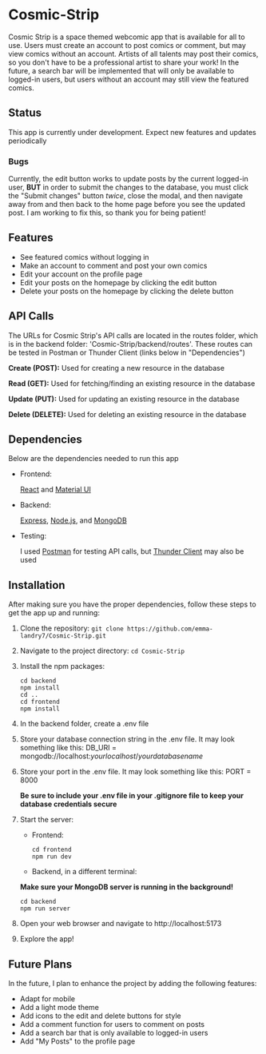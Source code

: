 # Cosmic-Strip
Cosmic Strip is a space themed webcomic app that is available for all to use. Users must create an account to post comics or comment, but may view comics without an account.
Artists of all talents may post their comics, so you don't have to be a professional artist to share your work!
In the future, a search bar will be implemented that will only be available to logged-in users, but users without an account may still view the featured comics.

## Status
This app is currently under development. Expect new features and updates periodically

### Bugs
Currently, the edit button works to update posts by the current logged-in user, **BUT** in order to submit the changes to the database, you must click the "Submit changes" button *twice*, close the modal, and then navigate away from and then back to the home page before you see the updated post. I am working to fix this, so thank you for being patient! 

## Features
* See featured comics without logging in
* Make an account to comment and post your own comics
* Edit your account on the profile page
* Edit your posts on the homepage by clicking the edit button
* Delete your posts on the homepage by clicking the delete button

## API Calls
The URLs for Cosmic Strip's API calls are located in the routes folder, which is in the backend folder: 'Cosmic-Strip/backend/routes'. These routes can be tested in Postman or Thunder Client (links below in "Dependencies")

**Create (POST):** Used for creating a new resource in the database

**Read (GET):** Used for fetching/finding an existing resource in the database

**Update (PUT):** Used for updating an existing resource in the database

**Delete (DELETE):** Used for deleting an existing resource in the database

## Dependencies
Below are the dependencies needed to run this app

* Frontend:
  
   [React](https://react.dev/) and [Material UI](https://mui.com/material-ui/)

* Backend:

   [Express](https://expressjs.com/), [Node.js](https://nodejs.org/en), and [MongoDB](https://www.mongodb.com/)

* Testing:

   I used [Postman](https://www.postman.com/) for testing API calls, but [Thunder Client](https://www.thunderclient.com/) may also be used

## Installation
After making sure you have the proper dependencies, follow these steps to get the app up and running:
1. Clone the repository: `git clone https://github.com/emma-landry7/Cosmic-Strip.git`
2. Navigate to the project directory: `cd Cosmic-Strip`
3. Install the npm packages:
   ```
   cd backend
   npm install
   cd ..
   cd frontend
   npm install
   ```
4. In the backend folder, create a .env file
5. Store your database connection string in the .env file. It may look something like this: DB_URI = mongodb://localhost:*yourlocalhost*/*yourdatabasename*
6. Store your port in the .env file. It may look something like this: PORT = 8000

   **Be sure to include your .env file in your .gitignore file to keep your database credentials secure**
7. Start the server:
   * Frontend:
     ```
     cd frontend
     npm run dev
     ```
   * Backend, in a different terminal:
  
   **Make sure your MongoDB server is running in the background!**
   
     ```
     cd backend
     npm run server
     ```
9. Open your web browser and navigate to http://localhost:5173
10. Explore the app!

## Future Plans
In the future, I plan to enhance the project by adding the following features:
* Adapt for mobile
* Add a light mode theme
* Add icons to the edit and delete buttons for style
* Add a comment function for users to comment on posts
* Add a search bar that is only available to logged-in users
* Add "My Posts" to the profile page
